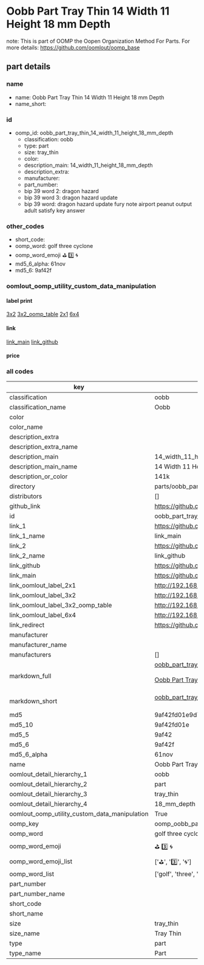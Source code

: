 # Oobb Part Tray Thin 14 Width 11 Height 18 mm Depth  

note: This is part of OOMP the Oopen Organization Method For Parts. For more details: https://github.com/oomlout/oomp_base

##  part details
  







### name
* name: Oobb Part Tray Thin 14 Width 11 Height 18 mm Depth
* name_short: 
### id
* oomp_id: oobb_part_tray_thin_14_width_11_height_18_mm_depth
  * classification: oobb
  * type: part
  * size: tray_thin
  * color: 
  * description_main: 14_width_11_height_18_mm_depth
  * description_extra: 
  * manufacturer: 
  * part_number: 
  * bip 39 word 2: dragon hazard
  * bip 39 word 3: dragon hazard update
  * bip 39 word: dragon hazard update fury note airport peanut output adult satisfy key answer

### other_codes
* short_code: 
* oomp_word: golf three cyclone
* oomp_word_emoji :golf: :three: :cyclone:
* md5_6_alpha: 61nov
* md5_6: 9af42f






### oomlout_oomp_utility_custom_data_manipulation
#### label print
[3x2](http://192.168.1.245:1112/?label=oomp%2061nov)
[3x2_oomp_table](http://192.168.1.108:1112/?label=oomp%2061nov)
[2x1](http://192.168.1.242:1112/?label=oomp%2061nov)
[6x4](http://192.168.1.55:1112/?label=oomp%2061nov)    

#### link

[link_main](https://github.com/oomlout/oomlout_oomp_version_1_messy/tree/main/parts/oobb_part_tray_thin_14_width_11_height_18_mm_depth) [link_github](https://github.com/oomlout/oomlout_oomp_version_1_messy/tree/main/parts/oobb_part_tray_thin_14_width_11_height_18_mm_depth)                             

#### price







### all codes 
| key | value |  
| --- | --- |  
| classification | oobb |  
| classification_name | Oobb |  
| color |  |  
| color_name |  |  
| description_extra |  |  
| description_extra_name |  |  
| description_main | 14_width_11_height_18_mm_depth |  
| description_main_name | 14 Width 11 Height 18 mm Depth |  
| description_or_color | 141k |  
| directory | parts/oobb_part_tray_thin_14_width_11_height_18_mm_depth |  
| distributors | [] |  
| github_link | https://github.com/oomlout/oomlout_oomp_part_src/tree/main/parts/oobb_part_tray_thin_14_width_11_height_18_mm_depth |  
| id | oobb_part_tray_thin_14_width_11_height_18_mm_depth |  
| link_1 | https://github.com/oomlout/oomlout_oomp_version_1_messy/tree/main/parts/oobb_part_tray_thin_14_width_11_height_18_mm_depth |  
| link_1_name | link_main |  
| link_2 | https://github.com/oomlout/oomlout_oomp_version_1_messy/tree/main/parts/oobb_part_tray_thin_14_width_11_height_18_mm_depth |  
| link_2_name | link_github |  
| link_github | https://github.com/oomlout/oomlout_oomp_version_1_messy/tree/main/parts/oobb_part_tray_thin_14_width_11_height_18_mm_depth |  
| link_main | https://github.com/oomlout/oomlout_oomp_version_1_messy/tree/main/parts/oobb_part_tray_thin_14_width_11_height_18_mm_depth |  
| link_oomlout_label_2x1 | http://192.168.1.242:1112/?label=oomp%2061nov |  
| link_oomlout_label_3x2 | http://192.168.1.245:1112/?label=oomp%2061nov |  
| link_oomlout_label_3x2_oomp_table | http://192.168.1.108:1112/?label=oomp%2061nov |  
| link_oomlout_label_6x4 | http://192.168.1.55:1112/?label=oomp%2061nov |  
| link_redirect | https://github.com/oomlout/oomlout_oomp_version_1_messy/tree/main/parts/oobb_part_tray_thin_14_width_11_height_18_mm_depth |  
| manufacturer |  |  
| manufacturer_name |  |  
| manufacturers | [] |  
| markdown_full | [oobb_part_tray_thin_14_width_11_height_18_mm_depth](none)<br>[](none)<br>[Oobb Part Tray Thin 14 Width 11 Height 18 Mm Depth](none)<br><br> |  
| markdown_short | [oobb_part_tray_thin_14_width_11_height_18_mm_depth](none)<br><br> |  
| md5 | 9af42fd01e9d743c164b55e7dd1a7a10 |  
| md5_10 | 9af42fd01e |  
| md5_5 | 9af42 |  
| md5_6 | 9af42f |  
| md5_6_alpha | 61nov |  
| name | Oobb Part Tray Thin 14 Width 11 Height 18 mm Depth |  
| oomlout_detail_hierarchy_1 | oobb |  
| oomlout_detail_hierarchy_2 | part |  
| oomlout_detail_hierarchy_3 | tray_thin |  
| oomlout_detail_hierarchy_4 | 18_mm_depth |  
| oomlout_oomp_utility_custom_data_manipulation | True |  
| oomp_key | oomp_oobb_part_tray_thin_14_width_11_height_18_mm_depth |  
| oomp_word | golf three cyclone |  
| oomp_word_emoji | :golf: :three: :cyclone: |  
| oomp_word_emoji_list | [':golf:', ':three:', ':cyclone:'] |  
| oomp_word_list | ['golf', 'three', 'cyclone'] |  
| part_number |  |  
| part_number_name |  |  
| short_code |  |  
| short_name |  |  
| size | tray_thin |  
| size_name | Tray Thin |  
| type | part |  
| type_name | Part |  
